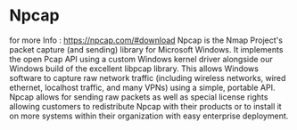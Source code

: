 # Npcap 
for more Info : https://npcap.com/#download
Npcap is the Nmap Project's packet capture (and sending) library for Microsoft Windows. It implements the open Pcap API using a custom Windows kernel driver alongside our Windows build of the excellent libpcap library. This allows Windows software to capture raw network traffic (including wireless networks, wired ethernet, localhost traffic, and many VPNs) using a simple, portable API. Npcap allows for sending raw packets as well as special license rights allowing customers to redistribute Npcap with their products or to install it on more systems within their organization with easy enterprise deployment.
